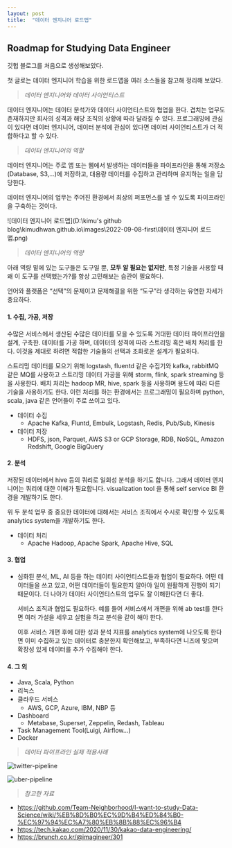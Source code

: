 ```yaml
---
layout: post
title:  "데이터 엔지니어 로드맵"
---
```


## Roadmap for Studying Data Engineer

깃헙 블로그를 처음으로 생성해보았다.

첫 글로는 데이터 엔지니어 학습을 위한 로드맵을 여러 소스들을 참고해 정리해 보았다.



> *데이터 엔지니어와 데이터 사이언티스트*



데이터 엔지니어는 데이터 분석가와 데이터 사이언티스트와 협업을 한다.
겹치는 업무도 존재하지만 회사의 성격과 해당 조직의 상황에 따라 달라질 수 있다.
프로그래밍에 관심이 있다면 데이터 엔지니어, 데이터 분석에 관심이 있다면 데이터 사이언티스트가 더 적합하다고 할 수 있다.



> *데이터 엔지니어의 역할*



데이터 엔지니어는 주로 앱 또는 웹에서 발생하는 데이터들을 파이프라인을 통해 저장소(Database, S3,…)에 저장하고, 대용량 데이터를 수집하고 관리하며 유지하는 일을 담당한다.

데이터 엔지니어의 업무는 주어진 환경에서 최상의 퍼포먼스를 낼 수 있도록 파이프라인을 구축하는 것이다.

![데이터 엔지니어 로드맵](D:\kimu's github blog\kimudhwan.github.io\images\2022-09-08-first\데이터 엔지니어 로드맵.png)

> *데이터 엔지니어의 역량*

아래 역량 밑에 있는 도구들은 도구일 뿐, **모두 알 필요는 없지만**, 특정 기술을 사용할 때 왜 이 도구를 선택했는가?를 항상 고민해보는 습관이 필요하다.

언어와 플랫폼은 “선택”의 문제이고 문제해결을 위한 “도구”라 생각하는 유연한 자세가 중요하다.

#### 1. 수집, 가공, 저장

수많은 서비스에서 생산된 수많은 데이터를 모을 수 있도록 거대한 데이터 파이프라인을 설계, 구축한. 데이터를 가공 하며, 데이터의 성격에 따라 스트리밍 혹은 배치 처리를 한다. 이것을 제대로 하려면 적합한 기술들의 선택과 조화로운 설계가 필요하다.

스트리밍 데이터를 모으기 위해 logstash, fluentd 같은 수집기와 kafka, rabbitMQ 같은 MQ를 사용하고 스트리밍 데이터 가공을 위해 storm, flink, spark streaming 등을 사용한다. 배치 처리는 hadoop MR, hive, spark 등을 사용하며 용도에 따라 다른 기술을 사용하기도 한다. 이런 처리를 하는 환경에서는 프로그래밍이 필요하며 python, scala, java 같은 언어들이 주로 쓰이고 있다.

- 데이터 수집
  - Apache Kafka, Fluntd, Embulk, Logstash, Redis, Pub/Sub, Kinesis
- 데이터 저장
  - HDFS, json, Parquet, AWS S3 or GCP Storage, RDB, NoSQL, Amazon Redshift, Google BigQuery

#### 2. 분석

저장된 데이터에서 hive 등의 쿼리로 일회성 분석을 하기도 합니다. 그래서 데이터 엔지니어는 쿼리에 대한 이해가 필요합니다. visualization tool 을 통해 self service BI 환경을 개발하기도 한다.

위 두 분석 업무 중 중요한 데이터에 대해서는 서비스 조직에서 수시로 확인할 수 있도록 analytics system을 개발하기도 한다.

- 데이터 처리
  - Apache Hadoop, Apache Spark, Apache Hive, SQL

#### 3. 협업

- 심화된 분석, ML, AI 등을 하는 데이터 사이언티스트들과 협업이 필요하다. 어떤 데이터들을 쓰고 있고, 어떤 데이터들이 필요한지 알아야 일이 원활하게 진행이 되기 때문이다. 더 나아가 데이터 사이언티스트의 업무도 잘 이해한다면 더 좋다.

  서비스 조직과 협업도 필요하다. 예를 들어 서비스에서 개편을 위해 ab test를 한다면 여러 가설을 세우고 실험을 하고 분석을 같이 해야 한다.

  이후 서비스 개편 후에 대한 성과 분석 지표를 analytics system에 나오도록 한다면 이미 수집하고 있는 데이터로 충분한지 확인해보고, 부족하다면 니즈에 맞으며 확장성 있게 데이터를 추가 수집해야 한다.

#### 4. 그 외

- Java, Scala, Python
- 리눅스
- 클라우드 서비스
  - AWS, GCP, Azure, IBM, NBP 등
- Dashboard
  - Metabase, Superset, Zeppelin, Redash, Tableau
- Task Management Tool(Luigi, Airflow…)
- Docker



> *데이터 파이프라인 실제 적용사례*

![twitter-pipeline](https://camo.githubusercontent.com/ba1ed6394839f5e7b4ccfc7a96891102c321ad8909e9793cafecaa600e8f7942/68747470733a2f2f7777772e64726f70626f782e636f6d2f732f783668733938306e666135676262692f53637265656e73686f74253230323031382d30372d323225323030392e31362e30382e706e673f7261773d31)

![uber-pipeline](https://camo.githubusercontent.com/ecbf6a48de2e4d33aa07a7cc2534cc121571cf57139c4853f976fc331fc2de4c/68747470733a2f2f7777772e64726f70626f782e636f6d2f732f6a6662387a717071643466743872352f53637265656e73686f74253230323031382d30362d313525323032312e30372e32312e706e673f7261773d31)



> *참고한 자료*

- https://github.com/Team-Neighborhood/I-want-to-study-Data-Science/wiki/%EB%8D%B0%EC%9D%B4%ED%84%B0-%EC%97%94%EC%A7%80%EB%8B%88%EC%96%B4
- https://tech.kakao.com/2020/11/30/kakao-data-engineering/
- https://brunch.co.kr/@imagineer/301
